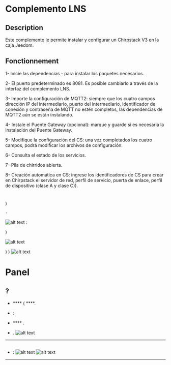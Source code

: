 # Complemento LNS

## Description

Este complemento le permite instalar y configurar un Chirpstack V3 en la caja Jeedom.

## Fonctionnement
1- Inicie las dependencias - para instalar los paquetes necesarios.

2- El puerto predeterminado es 8081. Es posible cambiarlo a través de la interfaz del complemento LNS.

3- Importe la configuración de MQTT2: siempre que los cuatro campos dirección IP del intermediario, puerto del intermediario, identificador de conexión y contraseña de MQTT no estén completos, las dependencias de MQTT2 aún se están instalando.

4- Instale el Puente Gateway (opcional): marque y guarde si es necesaria la instalación del Puente Gateway.

5- Modifique la configuración del CS: una vez completados los cuatro campos, podrá modificar los archivos de configuración.

6- Consulta el estado de los servicios.

7- Pila de chirridos abierta.

8- Creación automática en CS: ingrese los identificadores de CS para crear en Chirpstack el servidor de red, perfil de servicio, puerta de enlace, perfil de dispositivo (clase A y clase C)).

# 
)

    - 
![alt text](image-5.png)
 :


)


![alt text](image-6.png)

)
)
![alt text](image-7.png)

# Panel

##  ?

-  **** ( ****.
-  :
  -  **** .

- .
![alt text](image-3.png)

---
## 

-  :
![alt text](image-4.png)
![alt text](image-8.png)
---

